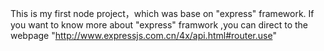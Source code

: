 This is my first node project，which was base on "express" framework.
If you want to know more about "express" framwork ,you can direct to the webpage "http://www.expressjs.com.cn/4x/api.html#router.use"




